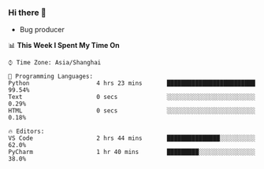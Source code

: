 ### Hi there 👋
* Bug producer
<!--START_SECTION:waka-->
📊 **This Week I Spent My Time On** 

```text
⌚︎ Time Zone: Asia/Shanghai

💬 Programming Languages: 
Python                   4 hrs 23 mins       █████████████████████████   99.54% 
Text                     0 secs              ░░░░░░░░░░░░░░░░░░░░░░░░░   0.29% 
HTML                     0 secs              ░░░░░░░░░░░░░░░░░░░░░░░░░   0.18%

🔥 Editors: 
VS Code                  2 hrs 44 mins       ███████████████░░░░░░░░░░   62.0% 
PyCharm                  1 hr 40 mins        █████████░░░░░░░░░░░░░░░░   38.0%

```


<!--END_SECTION:waka-->
